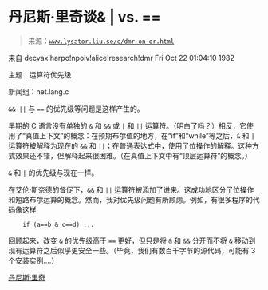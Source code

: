 <!--yml

类别：未分类

日期：2024-05-27 14:30:54

-->

# 丹尼斯·里奇谈& | vs. ==

> 来源：[`www.lysator.liu.se/c/dmr-on-or.html`](https://www.lysator.liu.se/c/dmr-on-or.html)

来自 decvax!harpo!npoiv!alice!research!dmr Fri Oct 22 01:04:10 1982

主题：运算符优先级

新闻组：net.lang.c

`&& ||` 与 `==` 的优先级等问题是这样产生的。

早期的 C 语言没有单独的 `&` 和 `&&` 或 `|` 和 `||` 运算符。（明白了吗？）相反，它使用了“真值上下文”的概念：在预期布尔值的地方，在“if”和“while”等之后，`&` 和 `|` 运算符被解释为现在的 `&&` 和 `||`；在普通表达式中，使用了位操作的解释。这种方式效果还不错，但解释起来很困难。（在真值上下文中有“顶层运算符”的概念。）

`&` 和 `|` 的优先级与现在一样。

在艾伦·斯奈德的督促下，`&&` 和 `||` 运算符被添加了进来。这成功地区分了位操作和短路布尔运算的概念。然而，我对优先级问题有所顾虑。例如，有很多程序的代码像这样

```
	if (a==b & c==d) ...

```

回顾起来，改变 `&` 的优先级高于 `==` 更好，但只是将 `&` 和 `&&` 分开而不将 `&` 移动到现有运算符之后似乎更安全一些。（毕竟，我们有数百千字节的源代码，可能有 3 个安装实例....）

[丹尼斯·里奇](http://www.cs.bell-labs.com/who/dmr/index.html)
